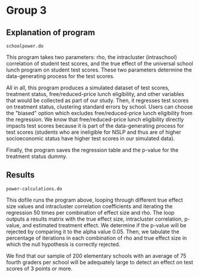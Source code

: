 # Group 3

## Explanation of program
`schoolpower.do`

This program takes two parameters: rho, the intracluster (intraschool) correlation of student test scores, and the true effect of the universal school lunch program on student test scores. These two parameters determine the data-generating process for the test scores.

All in all, this program produces a simulated dataset of test scores, treatment status, free/reduced-price lunch eligibility, and other variables that would be collected as part of our study. Then, it regresses test scores on treatment status, clustering standard errors by school. Users can choose the "biased" option which excludes free/reduced-price lunch eligibility from the regression. We know that free/reduced-price lunch eligibility directly impacts test scores because it is part of the data-generating process for test scores (students who are ineligible for NSLP and thus are of higher socioeconomic status have higher test scores in our simulated data).

Finally, the program saves the regression table and the p-value for the treatment status dummy.

## Results
`power-calculations.do`

This dofile runs the program above, looping through different true effect size values and intracluster correlation coefficients and iterating the regression 50 times per combination of effect size and rho. The loop outputs a results matrix with the true effect size, intracluster correlation, p-value, and estimated treatment effect. We determine if the p-value will be rejected by comparing it to the alpha value 0.05. Then, we tabulate the percentage of iterations in each combination of rho and true effect size in which the null hypothesis is correctly rejected. 

We find that our sample of 200 elementary schools with an average of 75 fourth graders per school will be adequately large to detect an effect on test scores of 3 points or more.